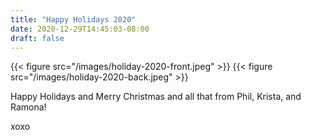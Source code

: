 ```yaml
---
title: "Happy Holidays 2020"
date: 2020-12-29T14:45:03-08:00
draft: false
---
```


{{< figure src="/images/holiday-2020-front.jpeg" >}}
{{< figure src="/images/holiday-2020-back.jpeg" >}}

Happy Holidays and Merry Christmas and all that from Phil, Krista, and Ramona!

xoxo
